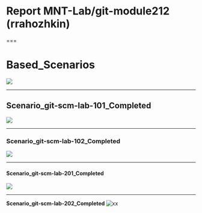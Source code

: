 # Report MNT-Lab/git-module212 (rrahozhkin)

===

# Based_Scenarios 
<img src="https://github.com/MNT-Lab/git-module212/blob/rrahozhkin/Screens/Based_Scenarios.png">

---
  
## Scenario_git-scm-lab-101_Completed
<img src="https://github.com/MNT-Lab/git-module212/blob/rrahozhkin/Screens/Scenario_git-scm-lab-101_Completed.png">

---
  
### Scenario_git-scm-lab-102_Completed
<img src="https://github.com/MNT-Lab/git-module212/blob/rrahozhkin/Screens/Scenario_git-scm-lab-102_Completed.png">

---
  
#### Scenario_git-scm-lab-201_Completed
<img src="https://github.com/MNT-Lab/git-module212/blob/rrahozhkin/Screens/Scenario_git-scm-lab-201_Completed.png">

---
  
**Scenario_git-scm-lab-202_Completed**
<img src="https://github.com/MNT-Lab/git-module212/blob/rrahozhkin/Screens/Scenario_git-scm-lab-202_Completed.png" alt="xx">
